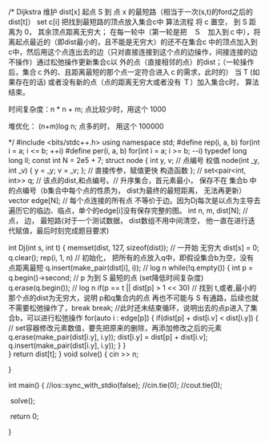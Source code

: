 /* Dijkstra
维护
	dist[x] 起点 S 到 点 x 的最短路（相当于一次(s,t)的ford之后的 dist[t]）
	set c[i] 把找到最短路的顶点放入集合c中
算法流程
	将 c 置空， 到 S 距离为 0， 其余顶点距离无穷大；
	在每一轮中（第一轮是把　Ｓ　加入到ｃ中），将离起点最近的（即dist最小的，且不能是无穷大）的还不在集合c
	中的顶点加入到c中，然后用这个点连出去的边（只对直接连接到这个点的边操作，间接连接的边不操作）通过松弛操作更新集合c以	   	外的点（直接相邻的点）的dist；（一轮操作后，集合ｃ外的、且距离最短的那个点一定符合进入ｃ的需求，此时的）
	当 T (如果存在的话) 或者没有新的点（点的距离无穷大或者没有 Ｔ）加入集合c时， 算法结束。

时间复杂度：n * n + m; 点比较少时，用这个 1000

堆优化：	(n+m)log n; 点多的时， 用这个 100000

*/
#include <bits/stdc++.h>
using namespace std;
#define rep(i, a, b) for(int i = a; i <= b; ++i)
#define per(i, a, b) for(int i = a; i >= b; --i)
typedef long long ll;
const int N = 2e5 + 7;
struct node {
	int y, v; // 点编号  权值
	node(int _y, int _v) {
		y = _y;
		v = _v;
	}; // 直接传参，赋值更快 构造函数
};
//
set<pair<int, int>> q; // 该点的dist,和点编号。// 升序集合，首元素最小， 保存不在 集合b 中的点编号（b集合中每个点的性质为， dist为最终的最短距离， 无法再更新）
vector<node> edge[N]; // 每个点连接的所有点 不等价于边。因为Dj每次是以点为主导去遍历它的临边、临点，单个的edge[i]没有保存完整的图。
int n, m, dist[N]; // 点， 边， 最短路(对于一个测试数据， dist数组不用中间清空， 他一直在进行迭代赋值，最后时刻完成题目要求)

int Dj(int s, int t) {
	memset(dist, 127, sizeof(dist)); // 一开始 无穷大
	dist[s] = 0;
	q.clear();
	rep(i, 1, n) // 初始化， 把所有的点放入q中，即假设集合b为空，没有点距离最短
		q.insert(make_pair(dist[i], i)); // log n
	while(!q.empty()) {
		int p = q.begin()->second; // p 为到 S 最短的点 (set降低时间复杂度)
		q.erase(q.begin()); // log n
		if(p == t || dist[p] > 1 << 30) // 找到 t,或者,最小的那个点的dist为无穷大，说明 p和q集合内的点 再也不可能与 S 有通路，后续也就不需要松弛操作了，break
			break;
		//此时还未结束循环，说明出去的点p进入了集合b，可以进行松弛操作
		for(auto i : edge[p]) {
			if(dist[p] + dist[i.v] < dist[i.y]) { // set容器修改元素数值，要先把原来的删除，再添加修改之后的元素
				q.erase(make_pair(dist[i.y], i.y));
				dist[i.y] = dist[p] + dist[i.v];
				q.insert(make_pair(dist[i.y], i.y));
			}
		}		
	}
	return dist[t];
}
void solve() {
	cin >> n;


}

int main() {
	//ios::sync_with_stdio(false);
	//cin.tie(0);
	//cout.tie(0);

​	solve();

​	return 0;

}